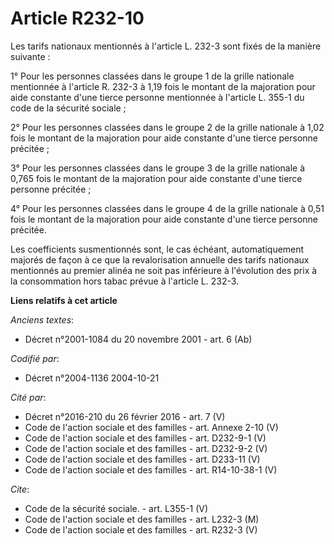# Article R232-10

Les tarifs nationaux mentionnés à l'article L. 232-3 sont fixés de la manière suivante :

1° Pour les personnes classées dans le groupe 1 de la grille nationale mentionnée à l'article R. 232-3 à 1,19 fois le montant
de la majoration pour aide constante d'une tierce personne mentionnée à l'article L. 355-1 du code de la sécurité sociale ;

2° Pour les personnes classées dans le groupe 2 de la grille nationale à 1,02 fois le montant de la majoration pour aide
constante d'une tierce personne précitée ;

3° Pour les personnes classées dans le groupe 3 de la grille nationale à 0,765 fois le montant de la majoration pour aide
constante d'une tierce personne précitée ;

4° Pour les personnes classées dans le groupe 4 de la grille nationale à 0,51 fois le montant de la majoration pour aide
constante d'une tierce personne précitée.

Les coefficients susmentionnés sont, le cas échéant, automatiquement majorés de façon à ce que la revalorisation annuelle des
tarifs nationaux mentionnés au premier alinéa ne soit pas inférieure à l'évolution des prix à la consommation hors tabac
prévue à l'article L. 232-3.

**Liens relatifs à cet article**

_Anciens textes_:

  - Décret n°2001-1084 du 20 novembre 2001 - art. 6 (Ab)

_Codifié par_:

  - Décret n°2004-1136 2004-10-21

_Cité par_:

  - Décret n°2016-210 du 26 février 2016 - art. 7 (V)
  - Code de l'action sociale et des familles - art. Annexe 2-10 (V)
  - Code de l'action sociale et des familles - art. D232-9-1 (V)
  - Code de l'action sociale et des familles - art. D232-9-2 (V)
  - Code de l'action sociale et des familles - art. D233-11 (V)
  - Code de l'action sociale et des familles - art. R14-10-38-1 (V)

_Cite_:

  - Code de la sécurité sociale. - art. L355-1 (V)
  - Code de l'action sociale et des familles - art. L232-3 (M)
  - Code de l'action sociale et des familles - art. R232-3 (V)
